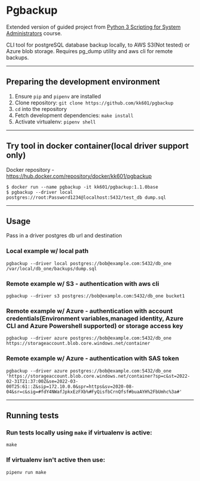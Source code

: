 # Pgbackup

Extended version of guided project from [Python 3 Scripting for System Administrators](https://https://acloudguru.com/course/python-3-scripting-for-system-administrators) course.

CLI tool for postgreSQL database backup locally, to AWS S3(Not tested) or Azure blob storage.
Requires pg_dump utility and aws cli for remote backups.

---
 ## Preparing the development environment
1. Ensure ```pip``` and ```pipenv``` are installed
2. Clone repository: ```git clone https://github.com/kk601/pgbackup```
3. ```cd``` into the repository
4. Fetch development dependencies: ```make install```
5. Activate virtualenv: ```pipenv shell``` 
---
## Try tool in docker container(local driver support only)
Docker repository - https://hub.docker.com/repository/docker/kk601/pgbackup
```
$ docker run --name pgbackup -it kk601/pgbackup:1.1.0base 
$ pgbackup --driver local postgres://root:Password1234@localhost:5432/test_db dump.sql
```
---
## Usage
Pass in a driver postgres db url and destination
### Local example w/ local path
```
pgbackup --driver local postgres://bob@example.com:5432/db_one /var/local/db_one/backups/dump.sql
```
### Remote example w/ S3 - authentication with aws cli
```
pgbackup --driver s3 postgres://bob@example.com:5432/db_one bucket1 
```
### Remote example w/ Azure - authentication with account credentials(Environment variables,managed identity, Azure CLI and Azure Powershell supported) or storage access key
```
pgbackup --driver azure postgres://bob@example.com:5432/db_one https://storageaccount.blob.core.windows.net/container
```
### Remote example w/ Azure - authentication with SAS token
```
pgbackup --driver azure postgres://bob@example.com:5432/db_one 'https://storageaccount.blob.core.windows.net/container?sp=c&st=2022-02-31T21:37:00Z&se=2022-03-00T25:61::Z&sip=172.10.0.0&spr=https&sv=2020-08-04&sr=c&sig=#fdY4NWafJpkxEzFXb%#FyQisfbCrnQfsf#buaAYH%2FbUmhc%3a#'
```
---
## Running tests
### Run tests locally using ```make``` if virtualenv is active:
```
make
```
### If virtualenv isn't active then use:
```
pipenv run make
```



